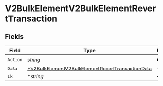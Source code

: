 # V2BulkElementV2BulkElementRevertTransaction


## Fields

| Field                                                                                                                      | Type                                                                                                                       | Required                                                                                                                   | Description                                                                                                                |
| -------------------------------------------------------------------------------------------------------------------------- | -------------------------------------------------------------------------------------------------------------------------- | -------------------------------------------------------------------------------------------------------------------------- | -------------------------------------------------------------------------------------------------------------------------- |
| `Action`                                                                                                                   | *string*                                                                                                                   | :heavy_check_mark:                                                                                                         | N/A                                                                                                                        |
| `Data`                                                                                                                     | [*V2BulkElementV2BulkElementRevertTransactionData](../../models/shared/v2bulkelementv2bulkelementreverttransactiondata.md) | :heavy_minus_sign:                                                                                                         | N/A                                                                                                                        |
| `Ik`                                                                                                                       | **string*                                                                                                                  | :heavy_minus_sign:                                                                                                         | N/A                                                                                                                        |